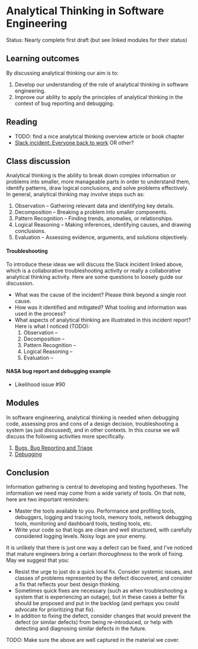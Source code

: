 # Analytical Thinking in Software Engineering

Status: Nearly complete first draft (but see linked modules for their status)

## Learning outcomes

By discussing analytical thinking our aim is to:

1. Develop our understanding of the role of analytical thinking in software engineering.
2. Improve our ability to apply the principles of analytical thinking in the context of bug reporting and debugging.

## Reading

* TODO: find a nice analytical thinking overview article or book chapter
* [Slack incident: Everyone back to work](https://slack.engineering/slacks-outage-on-january-4th-2021/) OR other?

## Class discussion

Analytical thinking is the ability to break down complex information or problems into smaller, more manageable parts in order to understand them, identify patterns, draw logical conclusions, and solve problems effectively. In general, analytical thinking may involve steps such as: 

1. Observation – Gathering relevant data and identifying key details.
2. Decomposition – Breaking a problem into smaller components.
3. Pattern Recognition – Finding trends, anomalies, or relationships.
4. Logical Reasoning – Making inferences, identifying causes, and drawing conclusions.
5. Evaluation – Assessing evidence, arguments, and solutions objectively.

#### Troubleshooting

To introduce these ideas we will discuss the Slack incident linked above, which is a collaborative troubleshooting activity or really a collaborative analytical thinking activity. Here are some questions to loosely guide our discussion.

* What was the cause of the incident? Please think beyond a single root cause.
* How was it identified and mitigated? What tooling and information was used in the process?
* What aspects of analytical thinking are illustrated in this incident report? Here is what I noticed (TODO):
    1. Observation – 
    2. Decomposition – 
    3. Pattern Recognition – 
    4. Logical Reasoning – 
    5. Evaluation – 

#### NASA bug report and debugging example

* Likelihood issue #90

## Modules

In software engineering, analytical thinking is needed when debugging code, assessing pros and cons of a design decision, troubleshooting a system (as just discussed), and in other contexts. In this course we will discuss the following activities more specifically.

1. [Bugs, Bug Reporting and Triage](bug-reports.md)
2. [Debugging](debugging.md)

## Conclusion

Information gathering is central to developing and testing hypotheses. The information we need may come from a wide variety of tools. On that note, here are two important reminders:

* Master the tools available to you. Performance and profiling tools, debuggers, logging and tracing tools, memory tools, network debugging tools, monitoring and dashboard tools, testing tools, etc.
* Write your code so that logs are clean and well structured, with carefully considered logging levels. Noisy logs are your enemy.

It is unlikely that there is just one way a defect can be fixed, and I've noticed that mature engineers bring a certain *thoroughness* to the work of fixing. May we suggest that you:

* Resist the urge to just do a quick local fix. Consider systemic issues, and classes of problems represented by the defect discovered, and consider a fix that reflects your best design thinking.
* Sometimes quick fixes are necessary (such as when troubleshooting a system that is experiencing an outage), but in these cases a better fix should be proposed and put in the backlog (and perhaps you could advocate for prioritizing that fix).
* In addition to fixing the defect, consider changes that would prevent the defect (or similar defects) from being re-introduced, or help with detecting and diagnosing similar defects in the future.

TODO: Make sure the above are well captured in the material we cover.